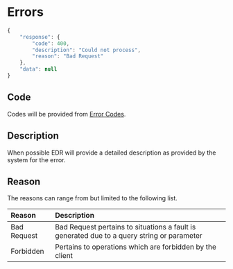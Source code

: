 # Errors

```javascript
{
    "response": {
        "code": 400,
        "description": "Could not process",
        "reason": "Bad Request"
    },
    "data": null
}
```

## Code

Codes will be provided from [Error Codes](errors-codes.md).

## Description

When possible EDR will provide a detailed description as provided by the system for the error.

## Reason

The reasons can range from but limited to the following list.

| Reason | Description |
|:-------|:------------|
| Bad Request | Bad Request pertains to situations a fault is generated due to a query string or parameter |
| Forbidden | Pertains to operations which are forbidden by the client |
